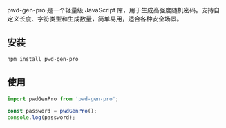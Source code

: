 pwd-gen-pro 是一个轻量级 JavaScript 库，用于生成高强度随机密码。支持自定义长度、字符类型和生成数量，简单易用，适合各种安全场景。

## 安装

```bash
npm install pwd-gen-pro
```

## 使用

```javascript
import pwdGenPro from 'pwd-gen-pro';

const password = pwdGenPro();
console.log(password);
```
